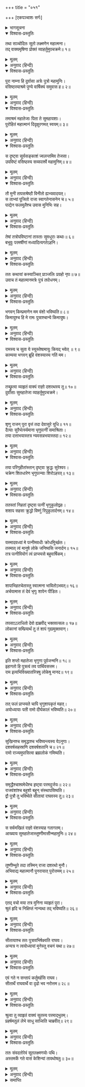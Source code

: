 +++
title = "०५१"

+++
[एकपञ्चाशः सर्गः]



<details><summary>भागसूचना</summary>

51. मार्गमें सुमन्त्रका दुर्वासाके मुखसे सुनी हुई भृगुऋषिके शापकी कथा कहकर तथा भविष्यमें होनेवाली कुछ बातें बताकर दुःखी लक्ष्मणको शान्त करना
</details>

<details open><summary>विश्वास-प्रस्तुतिः</summary>

तथा सञ्चोदितः सूतो लक्ष्मणेन महात्मना।  
तद् वाक्यमृषिणा प्रोक्तं व्याहर्तुमुपचक्रमे॥ १॥
</details>

<details><summary>मूलम्</summary>

तथा सञ्चोदितः सूतो लक्ष्मणेन महात्मना।  
तद् वाक्यमृषिणा प्रोक्तं व्याहर्तुमुपचक्रमे॥ १॥
</details>

<details><summary>अनुवाद (हिन्दी)</summary>

तब महात्मा लक्ष्मणकी प्रेरणासे सुमन्त्रजी दुर्वासाजीकी कही हुई बात उन्हें सुनाने लगे—॥ १॥
</details>

<details open><summary>विश्वास-प्रस्तुतिः</summary>

पुरा नाम्ना हि दुर्वासा अत्रेः पुत्रो महामुनिः।  
वसिष्ठस्याश्रमे पुण्ये वार्षिक्यं समुवास ह॥ २॥
</details>

<details><summary>मूलम्</summary>

पुरा नाम्ना हि दुर्वासा अत्रेः पुत्रो महामुनिः।  
वसिष्ठस्याश्रमे पुण्ये वार्षिक्यं समुवास ह॥ २॥
</details>

<details><summary>अनुवाद (हिन्दी)</summary>

‘लक्ष्मण! पहलेकी बात है, अत्रिके पुत्र महामुनि दुर्वासा वसिष्ठजीके पवित्र आश्रमपर रहकर वर्षाके चार महीने बिता रहे थे॥ २॥
</details>

<details open><summary>विश्वास-प्रस्तुतिः</summary>

तमाश्रमं महातेजाः पिता ते सुमहायशाः।  
पुरोहितं महात्मानं दिदृक्षुरगमत् स्वयम्॥ ३॥
</details>

<details><summary>मूलम्</summary>

तमाश्रमं महातेजाः पिता ते सुमहायशाः।  
पुरोहितं महात्मानं दिदृक्षुरगमत् स्वयम्॥ ३॥
</details>

<details><summary>अनुवाद (हिन्दी)</summary>

‘एक दिन आपके महातेजस्वी और महान् यशस्वी पिता उस आश्रमपर अपने पुरोहित महात्मा वसिष्ठजीका दर्शन करनेके लिये स्वयं ही गये॥ ३॥
</details>

<details open><summary>विश्वास-प्रस्तुतिः</summary>

स दृष्ट्वा सूर्यसङ्काशं ज्वलन्तमिव तेजसा।  
उपविष्टं वसिष्ठस्य सव्यपार्श्वे महामुनिम्॥ ४॥
</details>

<details><summary>मूलम्</summary>

स दृष्ट्वा सूर्यसङ्काशं ज्वलन्तमिव तेजसा।  
उपविष्टं वसिष्ठस्य सव्यपार्श्वे महामुनिम्॥ ४॥
</details>

<details><summary>अनुवाद (हिन्दी)</summary>

‘वहाँ उन्होंने वसिष्ठजीके वामभागमें बैठे हुए एक महामुनिको देखा, जो अपने तेजसे मानो सूर्यके समान देदीप्यमान हो रहे थे॥ ४॥
</details>

<details open><summary>विश्वास-प्रस्तुतिः</summary>

तौ मुनी तापसश्रेष्ठौ विनीतो ह्यभ्यवादयत्।  
स ताभ्यां पूजितो राजा स्वागतेनासनेन च॥ ५॥  
पाद्येन फलमूलैश्च उवास मुनिभिः सह।
</details>

<details><summary>मूलम्</summary>

तौ मुनी तापसश्रेष्ठौ विनीतो ह्यभ्यवादयत्।  
स ताभ्यां पूजितो राजा स्वागतेनासनेन च॥ ५॥  
पाद्येन फलमूलैश्च उवास मुनिभिः सह।
</details>

<details><summary>अनुवाद (हिन्दी)</summary>

‘तब राजाने उन दोनों तापसशिरोमणि महर्षियोंका विनयपूर्वक अभिवादन किया। उन दोनोंने भी स्वागतपूर्वक आसन देकर पाद्य एवं फल-मूल समर्पित करके राजाका सत्कार किया। फिर वे वहाँ मुनियोंके साथ बैठे॥ ५ १/२॥
</details>

<details open><summary>विश्वास-प्रस्तुतिः</summary>

तेषां तत्रोपविष्टानां तास्ताः सुमधुराः कथाः॥ ६॥  
बभूवुः परमर्षीणां मध्यादित्यगतेऽहनि।
</details>

<details><summary>मूलम्</summary>

तेषां तत्रोपविष्टानां तास्ताः सुमधुराः कथाः॥ ६॥  
बभूवुः परमर्षीणां मध्यादित्यगतेऽहनि।
</details>

<details><summary>अनुवाद (हिन्दी)</summary>

‘वहाँ बैठे हुए महर्षियोंकी दोपहरके समय तरह-तरहकी अत्यन्त मधुर कथाएँ हुईं॥ ६ १/२॥
</details>

<details open><summary>विश्वास-प्रस्तुतिः</summary>

ततः कथायां कस्याञ्चित् प्राञ्जलिः प्रग्रहो नृपः॥ ७॥  
उवाच तं महात्मानमत्रेः पुत्रं तपोधनम्।
</details>

<details><summary>मूलम्</summary>

ततः कथायां कस्याञ्चित् प्राञ्जलिः प्रग्रहो नृपः॥ ७॥  
उवाच तं महात्मानमत्रेः पुत्रं तपोधनम्।
</details>

<details><summary>अनुवाद (हिन्दी)</summary>

‘तदनन्तर किसी कथाके प्रसङ्गमें महाराजने हाथ जोड़कर अत्रिके तपोधन पुत्र महात्मा दुर्वासाजीसे विनयपूर्वक पूछा—॥ ७ १/२॥
</details>

<details open><summary>विश्वास-प्रस्तुतिः</summary>

भगवन् किम्प्रमाणेन मम वंशो भविष्यति॥ ८॥  
किमायुश्च हि मे रामः पुत्राश्चान्ये किमायुषः।
</details>

<details><summary>मूलम्</summary>

भगवन् किम्प्रमाणेन मम वंशो भविष्यति॥ ८॥  
किमायुश्च हि मे रामः पुत्राश्चान्ये किमायुषः।
</details>

<details><summary>अनुवाद (हिन्दी)</summary>

‘भगवन्! मेरा वंश कितने समयतक चलेगा? मेरे रामकी कितनी आयु होगी तथा अन्य सब पुत्रोंकी भी आयु कितनी होगी?॥ ८ १/२॥
</details>

<details open><summary>विश्वास-प्रस्तुतिः</summary>

रामस्य च सुता ये स्युस्तेषामायुः कियद् भवेत् ॥ ९॥  
काम्यया भगवन् ब्रूहि वंशस्यास्य गतिं मम।
</details>

<details><summary>मूलम्</summary>

रामस्य च सुता ये स्युस्तेषामायुः कियद् भवेत् ॥ ९॥  
काम्यया भगवन् ब्रूहि वंशस्यास्य गतिं मम।
</details>

<details><summary>अनुवाद (हिन्दी)</summary>

‘श्रीरामके जो पुत्र होंगे, उनकी आयु कितनी होगी? भगवन्! आप इच्छानुसार मेरे वंशकी स्थिति बताइये’॥ ९ १/२॥
</details>

<details open><summary>विश्वास-प्रस्तुतिः</summary>

तच्छ्रुत्वा व्याहृतं वाक्यं राज्ञो दशरथस्य तु॥ १०॥  
दुर्वासाः सुमहातेजा व्याहर्तुमुपचक्रमे।
</details>

<details><summary>मूलम्</summary>

तच्छ्रुत्वा व्याहृतं वाक्यं राज्ञो दशरथस्य तु॥ १०॥  
दुर्वासाः सुमहातेजा व्याहर्तुमुपचक्रमे।
</details>

<details><summary>अनुवाद (हिन्दी)</summary>

‘राजा दशरथका यह वचन सुनकर महातेजस्वी दुर्वासा मुनि कहने लगे—॥ १० १/२॥
</details>

<details open><summary>विश्वास-प्रस्तुतिः</summary>

शृणु राजन् पुरा वृत्तं तदा देवासुरे युधि॥ ११॥  
दैत्याः सुरैर्भर्त्स्यमाना भृगुपत्नीं समाश्रिताः।  
तया दत्ताभयास्तत्र न्यवसन्नभयास्तदा॥ १२॥
</details>

<details><summary>मूलम्</summary>

शृणु राजन् पुरा वृत्तं तदा देवासुरे युधि॥ ११॥  
दैत्याः सुरैर्भर्त्स्यमाना भृगुपत्नीं समाश्रिताः।  
तया दत्ताभयास्तत्र न्यवसन्नभयास्तदा॥ १२॥
</details>

<details><summary>अनुवाद (हिन्दी)</summary>

‘राजन्! सुनिये, प्राचीन कालकी बात है, एक बार देवासुर-संग्राममें देवताओंसे पीड़ित हुए दैत्योंने महर्षि भृगुकी पत्नीकी शरण ली। भृगुपत्नीने उस समय दैत्योंको अभय दिया और वे उनके आश्रमपर निर्भय होकर रहने लगे॥ ११-१२॥
</details>

<details open><summary>विश्वास-प्रस्तुतिः</summary>

तया परिगृहीतांस्तान् दृष्ट्वा क्रुद्धः सुरेश्वरः।  
चक्रेण शितधारेण भृगुपत्न्याः शिरोऽहरत्॥ १३॥
</details>

<details><summary>मूलम्</summary>

तया परिगृहीतांस्तान् दृष्ट्वा क्रुद्धः सुरेश्वरः।  
चक्रेण शितधारेण भृगुपत्न्याः शिरोऽहरत्॥ १३॥
</details>

<details><summary>अनुवाद (हिन्दी)</summary>

‘भृगुपत्नीने दैत्योंको आश्रय दिया है, यह देखकर कुपित हुए देवेश्वर भगवान् विष्णुने तीखी धारवाले चक्रसे उनका सिर काट लिया॥ १३॥
</details>

<details open><summary>विश्वास-प्रस्तुतिः</summary>

ततस्तां निहतां दृष्ट्वा पत्नीं भृगुकुलोद्वहः।  
शशाप सहसा क्रुद्धो विष्णुं रिपुकुलार्दनम्॥ १४॥
</details>

<details><summary>मूलम्</summary>

ततस्तां निहतां दृष्ट्वा पत्नीं भृगुकुलोद्वहः।  
शशाप सहसा क्रुद्धो विष्णुं रिपुकुलार्दनम्॥ १४॥
</details>

<details><summary>अनुवाद (हिन्दी)</summary>

‘अपनी पत्नीका वध हुआ देख भार्गववंशके प्रवर्तक भृगुजीने सहसा कुपित हो शत्रुकुलनाशन भगवान् विष्णुको शाप दिया॥ १४॥
</details>

<details open><summary>विश्वास-प्रस्तुतिः</summary>

यस्मादवध्यां मे पत्नीमवधीः क्रोधमूिर्च्छतः।  
तस्मात् त्वं मानुषे लोके जनिष्यसि जनार्दन॥ १५॥  
तत्र पत्नीवियोगं त्वं प्राप्स्यसे बहुवार्षिकम्।
</details>

<details><summary>मूलम्</summary>

यस्मादवध्यां मे पत्नीमवधीः क्रोधमूिर्च्छतः।  
तस्मात् त्वं मानुषे लोके जनिष्यसि जनार्दन॥ १५॥  
तत्र पत्नीवियोगं त्वं प्राप्स्यसे बहुवार्षिकम्।
</details>

<details><summary>अनुवाद (हिन्दी)</summary>

‘जनार्दन! मेरी पत्नी वधके योग्य नहीं थी। परंतु आपने क्रोधसे मूर्च्छित होकर उसका वध किया है, इसलिये आपको मनुष्यलोकमें जन्म लेना पड़ेगा और वहाँ बहुत वर्षोंतक आपको पत्नी-वियोगका कष्ट सहना पड़ेगा’॥ १५ १/२॥
</details>

<details open><summary>विश्वास-प्रस्तुतिः</summary>

शापाभिहतचेतास्तु स्वात्मना भावितोऽभवत्॥ १६॥  
अर्चयामास तं देवं भृगुः शापेन पीडितः।
</details>

<details><summary>मूलम्</summary>

शापाभिहतचेतास्तु स्वात्मना भावितोऽभवत्॥ १६॥  
अर्चयामास तं देवं भृगुः शापेन पीडितः।
</details>

<details><summary>अनुवाद (हिन्दी)</summary>

‘परंतु इस प्रकार शाप देकर उनके चित्तमें बड़ा पश्चात्ताप हुआ। उनकी अन्तरात्माने भगवान् से उस शापको स्वीकार करानेके लिये उन्हींकी आराधना करनेको प्रेरित किया। इस तरह शापकी विफलताके भयसे पीड़ित हुए भृगुने तपस्याद्वारा भगवान् विष्णुकी आराधना की॥ १६ १/२॥
</details>

<details open><summary>विश्वास-प्रस्तुतिः</summary>

तपसाऽऽराधितो देवो ह्यब्रवीद् भक्तवत्सलः॥ १७॥  
लोकानां सम्प्रियार्थं तु तं शापं गृह्यमुक्तवान्।
</details>

<details><summary>मूलम्</summary>

तपसाऽऽराधितो देवो ह्यब्रवीद् भक्तवत्सलः॥ १७॥  
लोकानां सम्प्रियार्थं तु तं शापं गृह्यमुक्तवान्।
</details>

<details><summary>अनुवाद (हिन्दी)</summary>

‘तपस्याद्वारा उनके आराधना करनेपर भक्तवत्सल भगवान् विष्णुने संतुष्ट होकर कहा—‘महर्षे! सम्पूर्ण जगत् का प्रिय करनेके लिये मैं उस शापको ग्रहण कर लूँगा’॥
</details>

<details open><summary>विश्वास-प्रस्तुतिः</summary>

इति शप्तो महातेजा भृगुणा पूर्वजन्मनि॥ १८॥  
इहागतो हि पुत्रत्वं तव पार्थिवसत्तम।  
राम इत्यभिविख्यातस्त्रिषु लोकेषु मानद॥ १९॥
</details>

<details><summary>मूलम्</summary>

इति शप्तो महातेजा भृगुणा पूर्वजन्मनि॥ १८॥  
इहागतो हि पुत्रत्वं तव पार्थिवसत्तम।  
राम इत्यभिविख्यातस्त्रिषु लोकेषु मानद॥ १९॥
</details>

<details><summary>अनुवाद (हिन्दी)</summary>

‘इस तरह पूर्वजन्ममें (विष्णु-नामधारी वामन अवतारके समय) महातेजस्वी भगवान् विष्णुको भृगु ऋषिका शाप प्राप्त हुआ था। दूसरोंको मान देनेवाले नृपश्रेष्ठ! वे ही इस भूतलपर आकर तीनों लोकोंमें राम-नामसे विख्यात आपके पुत्र हुए हैं॥ १८-१९॥
</details>

<details open><summary>विश्वास-प्रस्तुतिः</summary>

तत् फलं प्राप्स्यते चापि भृगुशापकृतं महत्।  
अयोध्यायाः पती रामो दीर्घकालं भविष्यति॥ २०॥
</details>

<details><summary>मूलम्</summary>

तत् फलं प्राप्स्यते चापि भृगुशापकृतं महत्।  
अयोध्यायाः पती रामो दीर्घकालं भविष्यति॥ २०॥
</details>

<details><summary>अनुवाद (हिन्दी)</summary>

‘भृगुके शापसे होनेवाला पत्नी-वियोगरूप जो महान् फल है, वह उन्हें अवश्य प्राप्त होगा। श्रीराम दीर्घकालतक अयोध्याके राजा होकर रहेंगे॥ २०॥
</details>

<details open><summary>विश्वास-प्रस्तुतिः</summary>

सुखिनश्च समृद्धाश्च भविष्यन्त्यस्य येऽनुगाः।  
दशवर्षसहस्राणि दशवर्षशतानि च॥ २१॥  
रामो राज्यमुपासित्वा ब्रह्मलोकं गमिष्यति।
</details>

<details><summary>मूलम्</summary>

सुखिनश्च समृद्धाश्च भविष्यन्त्यस्य येऽनुगाः।  
दशवर्षसहस्राणि दशवर्षशतानि च॥ २१॥  
रामो राज्यमुपासित्वा ब्रह्मलोकं गमिष्यति।
</details>

<details><summary>अनुवाद (हिन्दी)</summary>

‘उनके अनुयायी भी बहुत सुखी और धन-धान्यसे सम्पन्न होंगे। श्रीराम ग्यारह हजार वर्षोंतक राज्य करके अन्तमें ब्रह्मलोक (वैकुण्ठ या साकेतधाम)-को पधारेंगे॥ २१ १/२॥
</details>

<details open><summary>विश्वास-प्रस्तुतिः</summary>

समृद्धैश्चाश्वमेधैश्च इष्ट्वा परमदुर्जयः॥ २२॥  
राजवंशांश्च बहुशो बहून् संस्थापयिष्यति।  
द्वौ पुत्रौ तु भविष्येते सीतायां राघवस्य तु॥ २३॥
</details>

<details><summary>मूलम्</summary>

समृद्धैश्चाश्वमेधैश्च इष्ट्वा परमदुर्जयः॥ २२॥  
राजवंशांश्च बहुशो बहून् संस्थापयिष्यति।  
द्वौ पुत्रौ तु भविष्येते सीतायां राघवस्य तु॥ २३॥
</details>

<details><summary>अनुवाद (हिन्दी)</summary>

‘परम दुर्जय वीर श्रीराम समृद्धिशाली अश्वमेध-यज्ञोंका बारम्बार अनुष्ठान करके बहुत-से राजवंशोंकी स्थापना करेंगे। श्रीरघुनाथजीको सीताके गर्भसे दो पुत्र प्राप्त होंगे’॥ २२-२३॥
</details>

<details open><summary>विश्वास-प्रस्तुतिः</summary>

स सर्वमखिलं राज्ञो वंशस्याह गतागतम्।  
आख्याय सुमहातेजास्तूष्णीमासीन्महामुनिः॥ २४॥
</details>

<details><summary>मूलम्</summary>

स सर्वमखिलं राज्ञो वंशस्याह गतागतम्।  
आख्याय सुमहातेजास्तूष्णीमासीन्महामुनिः॥ २४॥
</details>

<details><summary>अनुवाद (हिन्दी)</summary>

‘ये सब बातें कहकर उन महातेजस्वी महामुनिने राजवंशके विषयमें भूत और भविष्यकी सारी बातें बतायीं। इसके बाद वे चुप हो गये॥ २४॥
</details>

<details open><summary>विश्वास-प्रस्तुतिः</summary>

तूष्णीम्भूते तदा तस्मिन् राजा दशरथो मुनौ।  
अभिवाद्य महात्मानौ पुनरायात् पुरोत्तमम्॥ २५॥
</details>

<details><summary>मूलम्</summary>

तूष्णीम्भूते तदा तस्मिन् राजा दशरथो मुनौ।  
अभिवाद्य महात्मानौ पुनरायात् पुरोत्तमम्॥ २५॥
</details>

<details><summary>अनुवाद (हिन्दी)</summary>

‘उन दुर्वासा मुनिके चुप हो जानेपर महाराज दशरथ भी दोनों महात्माओंको प्रणाम करके फिर अपने उत्तम नगरमें लौट आये॥ २५॥
</details>

<details open><summary>विश्वास-प्रस्तुतिः</summary>

एतद् वचो मया तत्र मुनिना व्याहृतं पुरा।  
श्रुतं हृदि च निक्षिप्तं नान्यथा तद् भविष्यति॥ २६॥
</details>

<details><summary>मूलम्</summary>

एतद् वचो मया तत्र मुनिना व्याहृतं पुरा।  
श्रुतं हृदि च निक्षिप्तं नान्यथा तद् भविष्यति॥ २६॥
</details>

<details><summary>अनुवाद (हिन्दी)</summary>

‘इस प्रकार पूर्वकालसे दुर्वासा मुनिकी कही हुई ये सब बातें मैंने वहाँ सुनीं और अपने हृदयमें धारण कर लीं (उन्हें किसीपर प्रकट नहीं किया)। वे बातें असत्य नहीं होंगी॥ २६॥
</details>

<details open><summary>विश्वास-प्रस्तुतिः</summary>

सीतायाश्च ततः पुत्रावभिषेक्ष्यति राघवः।  
अन्यत्र न त्वयोध्यायां मुनेस्तु वचनं यथा॥ २७॥
</details>

<details><summary>मूलम्</summary>

सीतायाश्च ततः पुत्रावभिषेक्ष्यति राघवः।  
अन्यत्र न त्वयोध्यायां मुनेस्तु वचनं यथा॥ २७॥
</details>

<details><summary>अनुवाद (हिन्दी)</summary>

‘जैसा दुर्वासा मुनिका वचन है, उसके अनुसार श्रीरघुनाथजी सीताके दोनों पुत्रोंका अयोध्यासे बाहर अभिषेक करेंगे, अयोध्यामें नहीं॥ २७॥
</details>

<details open><summary>विश्वास-प्रस्तुतिः</summary>

एवं गते न सन्तापं कर्तुमर्हसि राघव।  
सीतार्थे राघवार्थे वा दृढो भव नरोत्तम॥ २८॥
</details>

<details><summary>मूलम्</summary>

एवं गते न सन्तापं कर्तुमर्हसि राघव।  
सीतार्थे राघवार्थे वा दृढो भव नरोत्तम॥ २८॥
</details>

<details><summary>अनुवाद (हिन्दी)</summary>

‘नरश्रेष्ठ रघुनन्दन! विधाताका ऐसा ही विधान होनेके कारण आपको सीता तथा रघुनाथजीके लिये संताप नहीं करना चाहिये। आप धैर्य धारण करें’॥ २८॥
</details>

<details open><summary>विश्वास-प्रस्तुतिः</summary>

श्रुत्वा तु व्याहृतं वाक्यं सूतस्य परमाद्भुतम्।  
प्रहर्षमतुलं लेभे साधु साध्विति चाब्रवीत्॥ २९॥
</details>

<details><summary>मूलम्</summary>

श्रुत्वा तु व्याहृतं वाक्यं सूतस्य परमाद्भुतम्।  
प्रहर्षमतुलं लेभे साधु साध्विति चाब्रवीत्॥ २९॥
</details>

<details><summary>अनुवाद (हिन्दी)</summary>

सूत सुमन्त्रके मुखसे यह अत्यन्त अद्भुत बात सुनकर लक्ष्मणको अनुपम हर्ष प्राप्त हुआ। वे बोले—‘बहुत ठीक, बहुत ठीक’॥ २९॥
</details>

<details open><summary>विश्वास-प्रस्तुतिः</summary>

ततः संवदतोरेवं सूतलक्ष्मणयोः पथि।  
अस्तमर्के गते वासं केशिन्यां तावथोषतुः॥ ३०॥
</details>

<details><summary>मूलम्</summary>

ततः संवदतोरेवं सूतलक्ष्मणयोः पथि।  
अस्तमर्के गते वासं केशिन्यां तावथोषतुः॥ ३०॥
</details>

<details><summary>अनुवाद (हिन्दी)</summary>

मार्गमें सुमन्त्र और लक्ष्मण इस प्रकारकी बातें कर ही रहे थे कि सूर्य अस्ताचलको चले गये। तब उन दोनोंने केशिनी नदीके तटपर रात बितायी॥ ३०॥
</details>

<details><summary>समाप्तिः</summary>

इत्यार्षे श्रीमद्रामायणे वाल्मीकीये आदिकाव्ये उत्तरकाण्डे एकपञ्चाशः सर्गः॥ ५१॥  
इस प्रकार श्रीवाल्मीकिनिर्मित आर्षरामायण आदिकाव्यके उत्तरकाण्डमें इक्यावनवाँ सर्ग पूरा हुआ॥ ५१॥
</details>

